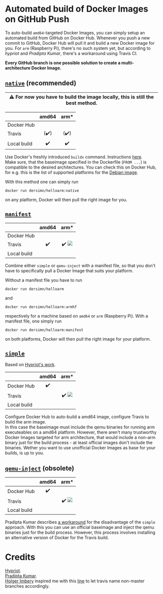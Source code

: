 # Automated build of Docker Images on GitHub Push

To auto-build `amd64`-targeted Docker Images, you can simply setup an automated build from GitHub on Docker Hub. Whenever you push a new commit to GitHub, Docker Hub will pull it and build a new Docker image for you. For `arm` (Raspberry Pi), there's no such system yet, but according to *hypriot* and *Pradipta Kumar*, there's a workaround using Travis CI.  

**Every GitHub branch is one possible solution to create a multi-architecture Docker Image.**

## [`native`](https://github.com/dersimn/HelloARM/tree/native) (recommended)

| :warning: For now you have to build the image locally, this is still the best method. |
| --- |

|             |         amd64        |         arm*         |
|-------------|:--------------------:|:--------------------:|
| Docker Hub  |                      |                      |
| Travis      | (:heavy_check_mark:) | (:heavy_check_mark:) |
| Local build |  :heavy_check_mark:  |  :heavy_check_mark:  |

Use Docker's freshly introduced `buildx` command. Instructions [here](https://docs.docker.com/docker-for-mac/multi-arch/).  
Make sure, that the baseimage specified in the Dockerfile (`FROM ...`) is compatible to the desired architectures. You can check this on Docker Hub, for e.g. this is the list of supported platforms for the [Debian image](https://github.com/dersimn/HelloARM/raw/master/docker-hub-platforms.png).

With this method one can simply run

    docker run dersimn/helloarm:native

on any platform, Docker will then pull the right image for you.

## [`manifest`](https://github.com/dersimn/HelloARM/tree/manifest)

|             |        amd64       |                                          arm*                                          |
|-------------|:------------------:|:--------------------------------------------------------------------------------------:|
| Docker Hub  |                    |                                                                                        |
| Travis      | :heavy_check_mark: | :heavy_check_mark: ![](https://api.travis-ci.org/dersimn/HelloARM.svg?branch=manifest) |
| Local build |                    |                                                                                        |

Combine either `simple` or `qemu-inject` with a manifest file, so that you don't have to specifically pull a Docker Image that suits your platform.

Without a manifest file you have to run 

    docker run dersimn/helloarm

and 

    docker run dersimn/helloarm:armhf

respectively for a machine based on `amd64` or `arm` (Raspberry Pi). With a manifest file, one simply run

    docker run dersimn/helloarm:manifest

on both platforms, Docker will then pull the right image for your platform.

## [`simple`](https://github.com/dersimn/HelloARM/tree/simple)

Based on [Hypriot's work][1].

|             |        amd64       |                                         arm*                                         |
|-------------|:------------------:|:------------------------------------------------------------------------------------:|
| Docker Hub  | :heavy_check_mark: |                                                                                      |
| Travis      |                    | :heavy_check_mark: ![](https://api.travis-ci.org/dersimn/HelloARM.svg?branch=simple) |
| Local build |                    |                                                                                      |

Configure Docker Hub to auto-build a amd64 image, configure Travis to build the arm image.  
In this case the baseimage must include the qemu binaries for running arm executeables on a amd64 platform. However, there aren't many trustworthy Docker Images targeted for arm architecture, that would include a non-arm binary just for the build process - at least official images don't include the binaries. Wether you want to use unofficial Docker Images as base for your builds, is up to you.

## [`qemu-inject`](https://github.com/dersimn/HelloARM/tree/qemu-inject) (obsolete)

|             |        amd64       |                                            arm*                                           |
|-------------|:------------------:|:-----------------------------------------------------------------------------------------:|
| Docker Hub  | :heavy_check_mark: |                                                                                           |
| Travis      |                    | :heavy_check_mark: ![](https://api.travis-ci.org/dersimn/HelloARM.svg?branch=qemu-inject) |
| Local build |                    |                                                                                           |

Pradipta Kumar describes [a workaround][2] for the disadvantage of the `simple` approach. With this you can use an official baseimage and inject the qemu binaries just for the build process. However, this process involves installing an alternative version of Docker for the Travis build.


# Credits

[Hypriot][1].  
[Pradipta Kumar][2].  
[Holger Imbery](https://github.com/holgerimbery) inspired me with this [line][3] to let travis name non-master branches accordingly.

[1]: https://blog.hypriot.com/post/setup-simple-ci-pipeline-for-arm-images/ 
[2]: https://developer.ibm.com/linuxonpower/2017/07/28/travis-multi-architecture-ci-workflow/
[3]: https://github.com/hobbyquaker/hm2mqtt.js/blob/10c5a62013b9beb4341e4239e7e85fea92f54581/.travis.yml#L28
